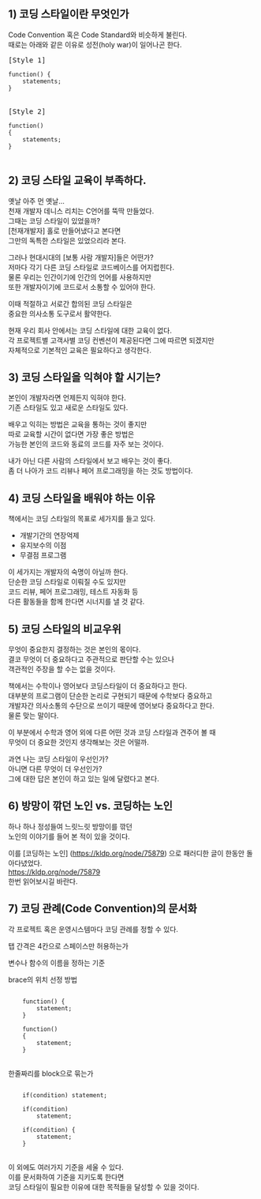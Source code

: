 ## 1) 코딩 스타일이란 무엇인가  
Code Convention 혹은 Code Standard와 비슷하게 불린다.  
때로는 아래와 같은 이유로 성전(holy war)이 일어나곤 한다.

<pre>
[Style 1]
<code>
function() {
    statements;
}
</code>

[Style 2]
<code>
function()
{
    statements;
}
</code>
</pre>


## 2) 코딩 스타일 교육이 부족하다.  
옛날 아주 먼 옛날...  
천재 개발자 데니스 리치는 C언어를 뚝딱 만들었다.  
그때는 코딩 스타일이 있었을까?  
[천재개발자] 홀로 만들어냈다고 본다면  
그만의 독특한 스타일은 있었으리라 본다.  

그러나 현대시대의 [보통 사람 개발자]들은 어떤가?  
저마다 각기 다른 코딩 스타일로 코드베이스를 어지럽힌다.  
물론 우리는 인간이기에 인간의 언어를 사용하지만   
또한 개발자이기에 코드로서 소통할 수 있어야 한다.   

이때 적절하고 서로간 합의된 코딩 스타일은   
중요한 의사소통 도구로서 활약한다.  

현재 우리 회사 안에서는 코딩 스타일에 대한 교육이 없다.  
각 프로젝트별 고객사별 코딩 컨벤션이 제공된다면 그에 따르면 되겠지만  
자체적으로 기본적인 교육은 필요하다고 생각한다.  


## 3) 코딩 스타일을 익혀야 할 시기는?  
본인이 개발자라면 언제든지 익혀야 한다.  
기존 스타일도 있고 새로운 스타일도 있다.  

배우고 익히는 방법은 교육을 통하는 것이 좋지만  
따로 교육할 시간이 없다면 가장 좋은 방법은  
가능한 본인의 코드와 동료의 코드를 자주 보는 것이다.  

내가 아닌 다른 사람의 스타일에서 보고 배우는 것이 좋다.  
좀 더 나아가 코드 리뷰나 페어 프로그래밍을 하는 것도 방법이다.  


## 4) 코딩 스타일을 배워야 하는 이유  
책에서는 코딩 스타일의 목표로 세가지를 들고 있다.  

* 개발기간의 연장억제
* 유지보수의 이점
* 무결점 프로그램

이 세가지는 개발자의 숙명이 아닐까 한다.  
단순한 코딩 스타일로 이뤄질 수도 있지만  
코드 리뷰, 페어 프로그래밍, 테스트 자동화 등  
다른 활동들을 함께 한다면 시너지를 낼 것 같다.  


## 5) 코딩 스타일의 비교우위  
무엇이 중요한지 결정하는 것은 본인의 몫이다.  
결코 무엇이 더 중요하다고 주관적으로 판단할 수는 있으나  
객관적인 주장을 할 수는 없을 것이다.  

책에서는 수학이나 영어보다 코딩스타일이 더 중요하다고 한다.  
대부분의 프로그램이 단순한 논리로 구현되기 때문에 수학보다 중요하고  
개발자간 의사소통의 수단으로 쓰이기 때문에 영어보다 중요하다고 한다.  
물론 맞는 말이다.  

이 부분에서 수학과 영어 외에 
다른 어떤 것과 코딩 스타일과 견주어 볼 때  
무엇이 더 중요한 것인지 생각해보는 것은 어떨까.  

과연 나는 코딩 스타일이 우선인가?  
아니면 다른 무엇이 더 우선인가?  
그에 대한 답은 본인이 하고 있는 일에 달렸다고 본다.  


## 6) 방망이 깎던 노인 vs. 코딩하는 노인  
하나 하나 정성들여 느릿느릿 방망이를 깎던  
노인의 이야기를 들어 본 적이 있을 것이다.  

이를 [코딩하는 노인] (https://kldp.org/node/75879) 으로 패러디한 글이 한동안 돌아다녔었다.   
https://kldp.org/node/75879   
한번 읽어보시길 바란다.  


## 7) 코딩 관례(Code Convention)의 문서화  
각 프로젝트 혹은 운영시스템마다 코딩 관례를 정할 수 있다.  

탭 간격은 4칸으로 스페이스만 허용하는가  

변수나 함수의 이름을 정하는 기준  

brace의 위치 선정 방법
<pre>
<code>
    function() {
        statement;
    }

    function() 
    {
        statement;
    }
</code>
</pre>
한줄짜리를 block으로 묶는가  
<pre>
<code>
    if(condition) statement;

    if(condition)
        statement;

    if(condition) {
        statement;
    }
</code>
</pre>
이 외에도 여러가지 기준을 세울 수 있다.  
이를 문서화하여 기준을 지키도록 한다면  
코딩 스타일이 필요한 이유에 대한 목적들을 달성할 수 있을 것이다. 


